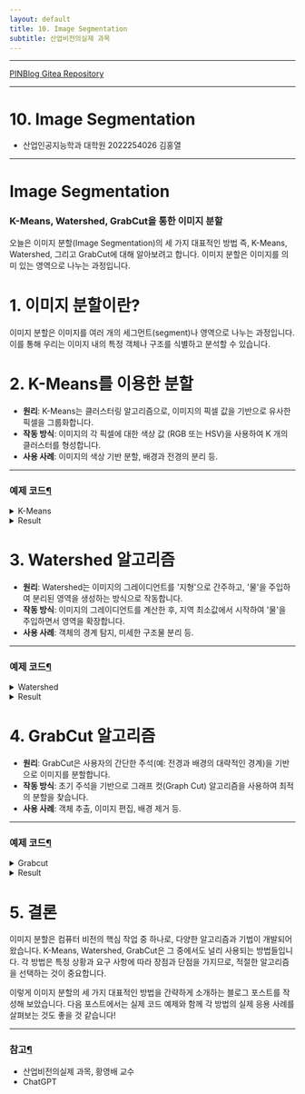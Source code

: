 ```yaml
---
layout: default
title: 10. Image Segmentation
subtitle: 산업비전의실제 과목
---
```

-----

[PINBlog Gitea Repository](https://gitea.pinblog.codes/CBNU/10_Image_Segmentation)

-----

# 10. Image Segmentation
- 산업인공지능학과 대학원
    2022254026
        김홍열


---


# **Image Segmentation**
### **K-Means, Watershed, GrabCut을 통한 이미지 분할**

오늘은 이미지 분할(Image Segmentation)의 세 가지 대표적인 방법
즉, K-Means, Watershed, 그리고 GrabCut에 대해 알아보려고 합니다. 
이미지 분할은 이미지를 의미 있는 영역으로 나누는 과정입니다.


# **1. 이미지 분할이란?**

이미지 분할은 이미지를 여러 개의 세그먼트(segment)나 영역으로 나누는 과정입니다. 
이를 통해 우리는 이미지 내의 특정 객체나 구조를 식별하고 분석할 수 있습니다.


# **2. K-Means를 이용한 분할**

- **원리**: K-Means는 클러스터링 알고리즘으로, 이미지의 픽셀 값을 기반으로 유사한 픽셀을 그룹화합니다.
- **작동 방식**: 이미지의 각 픽셀에 대한 색상 값 (RGB 또는 HSV)을 사용하여 K 개의 클러스터를 형성합니다.
- **사용 사례**: 이미지의 색상 기반 분할, 배경과 전경의 분리 등.

---

### 예제 코드[¶]()

<details>
<summary>K-Means</summary>
<div markdown="1">
  
```python

import cv2
import numpy as np
import matplotlib.pyplot as plt

image = cv2.imread('./Lenna.png').astype(np.float32) / 255.
image_lab = cv2.cvtColor(image, cv2.COLOR_BGR2Lab)

data = image_lab.reshape((-1, 3))

num_classes = 8
criteria = (cv2.TERM_CRITERIA_EPS + cv2.TERM_CRITERIA_MAX_ITER, 50, 0.1)
_, labels, centers = cv2.kmeans(data, num_classes, None, criteria, 10, cv2.KMEANS_RANDOM_CENTERS)

segmented_lab = centers[labels.flatten()].reshape(image.shape)
segmented = cv2.cvtColor(segmented_lab, cv2.COLOR_Lab2RGB)

plt.subplot(121)
plt.axis('off')
plt.title('original')
plt.imshow(image[:,:,[2,1,0]])
plt.subplot(122)
plt.axis('off')
plt.title('segmented')
plt.imshow(segmented)
plt.show()

```

</div>
</details>

<details>
<summary>Result</summary>

<div markdown="1">
![Result](/assets/img/seg1.png)
</div>
</details>

# **3. Watershed 알고리즘**

- **원리**: Watershed는 이미지의 그레이디언트를 '지형'으로 간주하고, '물'을 주입하여 분리된 영역을 생성하는 방식으로 작동합니다.
- **작동 방식**: 이미지의 그레이디언트를 계산한 후, 지역 최소값에서 시작하여 '물'을 주입하면서 영역을 확장합니다.
- **사용 사례**: 객체의 경계 탐지, 미세한 구조물 분리 등.

---

### 예제 코드[¶]()

<details>
<summary>Watershed</summary>
<div markdown="1">
  
```python

import cv2
import numpy as np
from random import randint

img = cv2.imread('./lenna.png')
show_img = np.copy(img)

seeds = np.full(img.shape[0:2], 0, np.int32)
segmentation = np.full(img.shape, 0, np.uint8)

n_seeds = 9

colors = []
for m in range(n_seeds):
    colors.append((255 * m / n_seeds, randint(0, 255), randint(0, 255)))


mouse_pressed = False
current_seed = 1
seeds_updated = False


def mouse_callback(event, x, y, flags, param):
    global mouse_pressed, seeds_updated

    if event == cv2.EVENT_LBUTTONDOWN:
        mouse_pressed = True
        cv2.circle(seeds, (x, y), 5, (current_seed), cv2.FILLED)
        cv2.circle(show_img, (x, y), 5, colors[current_seed - 1], cv2.FILLED)
        seeds_updated = True

    elif event == cv2.EVENT_MOUSEMOVE:
        if mouse_pressed:
            cv2.circle(seeds, (x, y), 5, (current_seed), cv2.FILLED)
            cv2.circle(show_img, (x, y), 5, colors[current_seed - 1], cv2.FILLED)
            seeds_updated = True

    elif event == cv2.EVENT_LBUTTONUP:
        mouse_pressed = False


cv2.namedWindow('image')
cv2.setMouseCallback('image', mouse_callback)

while True:
    cv2.imshow('segmentation', segmentation)
    cv2.imshow('image', show_img)

    k = cv2.waitKey(1)

    if k == 27:
        break;
    elif k == ord('c'):
        show_img = np.copy(img)
        seeds = np.full(img.shape[0:2], 0, np.int32)
        segmentation = np.full(img.shape, 0, np.uint8)
    elif k > 0 and chr(k).isdigit():
        n = int(chr(k))
        if 1 <= n <= n_seeds and not mouse_pressed:
            current_seed = n

    if seeds_updated and not mouse_pressed:
        seeds_copy = np.copy(seeds)
        cv2.watershed(img, seeds_copy)
        segmentation = np.full(img.shape, 0, np.uint8)
        for m in range(n_seeds):
            segmentation[seeds_copy == (m + 1)] = colors[m]

        seeds_updated = False
        
cv2.destroyAllWindows()

```

</div>
</details>

<details>
<summary>Result</summary>

<div markdown="1">
![Result](/assets/img/seg2.png)
![Result](/assets/img/seg3.png)
</div>
</details>


# **4. GrabCut 알고리즘**

- **원리**: GrabCut은 사용자의 간단한 주석(예: 전경과 배경의 대략적인 경계)을 기반으로 이미지를 분할합니다.
- **작동 방식**: 초기 주석을 기반으로 그래프 컷(Graph Cut) 알고리즘을 사용하여 최적의 분할을 찾습니다.
- **사용 사례**: 객체 추출, 이미지 편집, 배경 제거 등.

---

### 예제 코드[¶]()

<details>
<summary>Grabcut</summary>
<div markdown="1">
  
```python

import cv2
import numpy as np

img = cv2.imread('./lenna.png', cv2.IMREAD_COLOR)
show_img = np.copy(img)

mouse_pressed = False
y = x = w = h = 0


def mouse_callback(event, _x, _y, flags, param):
    global show_img, x, y, w, h, mouse_pressed

    if event == cv2.EVENT_LBUTTONDOWN:
        mouse_pressed = True
        x, y, = _x, _y
        show_img = np.copy(img)

    elif event == cv2.EVENT_MOUSEMOVE:
        if mouse_pressed:
            show_img = np.copy(img)
            cv2.rectangle(show_img, (x, y), (_x, _y), (0, 255, 0), 3)

    elif event == cv2.EVENT_LBUTTONUP:
        mouse_pressed = False
        w, h = _x - x, _y - y


cv2.namedWindow('image')
cv2.setMouseCallback('image', mouse_callback)

while True:
    cv2.imshow('image', show_img)
    k = cv2.waitKey(1)

    if k == ord('a') and not mouse_pressed:
        if w * h > 0:
            break

cv2.destroyAllWindows()

labels = np.zeros(img.shape[:2], np.uint8)
labels, bgdModel, fgdModel = cv2.grabCut(img, labels, (x, y, w, h), None, None, 5, cv2.GC_INIT_WITH_RECT)

show_img = np.copy(img)
show_img[(labels == cv2.GC_PR_BGD) | (labels == cv2.GC_BGD)] //= 3

cv2.imshow('image', show_img)
cv2.waitKey()
cv2.destroyAllWindows()


label = cv2.GC_BGD
lbl_clrs = {cv2.GC_BGD: (0, 0, 0), cv2.GC_FGD: (255, 255, 255)}


def mouse_callback(event, x, y, flags, param):
    global mouse_pressed

    if event == cv2.EVENT_LBUTTONDOWN:
        mouse_pressed = True
        cv2.circle(labels, (x, y), 5, label, cv2.FILLED)
        cv2.circle(show_img, (x, y), 5, lbl_clrs[label], cv2.FILLED)

    elif event == cv2.EVENT_MOUSEMOVE:
        if mouse_pressed:
            cv2.circle(labels, (x, y), 5, label, cv2.FILLED)
            cv2.circle(show_img, (x, y), 5, lbl_clrs[label], cv2.FILLED)

    elif event == cv2.EVENT_LBUTTONUP:
        mouse_pressed = False


cv2.namedWindow('image')
cv2.setMouseCallback('image', mouse_callback)

while True:
    cv2.imshow('image', show_img)
    k = cv2.waitKey(1)

    if k == ord('a') and not mouse_pressed:
        break

    elif k == ord('1'):
        label = cv2.GC_FGD - label

cv2.destroyAllWindows()


labels, bgdModel, fgdModel = cv2.grabCut(img, labels, None, bgdModel, fgdModel, 5, cv2.GC_INIT_WITH_MASK)
show_img = np.copy(img)
show_img[(labels == cv2.GC_PR_BGD) | (labels == cv2.GC_BGD)] //= 3

cv2.imshow('image', show_img)
cv2.waitKey()
cv2.destroyAllWindows()

```

</div>
</details>

<details>
<summary>Result</summary>

<div markdown="1">
![Result](/assets/img/seg4.png)
![Result](/assets/img/seg5.png)
![Result](/assets/img/seg6.png)
![Result](/assets/img/seg7.png)
</div>
</details>


# **5. 결론**

이미지 분할은 컴퓨터 비전의 핵심 작업 중 하나로, 다양한 알고리즘과 기법이 개발되어 왔습니다. 
K-Means, Watershed, GrabCut은 그 중에서도 널리 사용되는 방법들입니다. 
각 방법은 특정 상황과 요구 사항에 따라 장점과 단점을 가지므로, 적절한 알고리즘을 선택하는 것이 중요합니다.

이렇게 이미지 분할의 세 가지 대표적인 방법을 간략하게 소개하는 블로그 포스트를 작성해 보았습니다. 
다음 포스트에서는 실제 코드 예제와 함께 각 방법의 실제 응용 사례를 살펴보는 것도 좋을 것 같습니다!


---

### 참고[¶]()

- 산업비전의실제 과목, 황영배 교수
- ChatGPT
